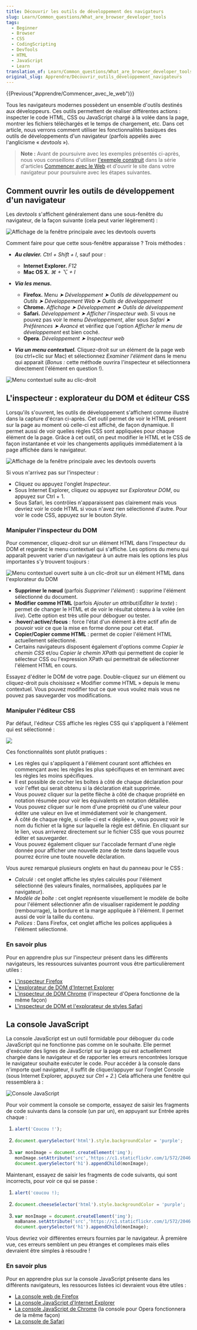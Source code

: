 ```yaml
---
title: Découvrir les outils de développement des navigateurs
slug: Learn/Common_questions/What_are_browser_developer_tools
tags:
  - Beginner
  - Browser
  - CSS
  - CodingScripting
  - DevTools
  - HTML
  - JavaScript
  - Learn
translation_of: Learn/Common_questions/What_are_browser_developer_tools
original_slug: Apprendre/Découvrir_outils_développement_navigateurs
---
```

{{Previous("Apprendre/Commencer_avec_le_web")}}

Tous les navigateurs modernes possèdent un ensemble d'outils destinés aux développeurs. Ces outils permettent de réaliser différentes actions : inspecter le code HTML, CSS ou JavaScript chargé à la volée dans la page, montrer les fichiers téléchargés et le temps de chargement, etc. Dans cet article, nous verrons comment utiliser les fonctionnalités basiques des outils de développements d'un navigateur (parfois appelés avec l'anglicisme « _devtools_ »).

> **Note :** Avant de poursuivre avec les exemples présentés ci-après, nous vous conseillons d'utiliser [l'exemple construit](http://mdn.github.io/beginner-html-site-scripted/) dans la série d'articles [Commencer avec le Web](/fr/Apprendre/Commencer_avec_le_web) et d'ouvrir le site dans votre navigateur pour poursuivre avec les étapes suivantes.

## Comment ouvrir les outils de développement d'un navigateur

Les _devtools_ s'affichent généralement dans une sous-fenêtre du navigateur, de la façon suivante (cela peut varier légèrement) :

![Affichage de la fenêtre principale avec les devtools ouverts](DSC02620.png)

Comment faire pour que cette sous-fenêtre apparaisse ? Trois méthodes :

- **_Au clavier._** _Ctrl + Shift + I_, sauf pour :

  - **Internet Explorer.** _F12_
  - **Mac OS X.** *⌘ + ⌥ + I*

- **_Via les menus._**

  - **Firefox.** Menu _➤_ _Développement ➤ Outils de développement_ ou _Outils_ _➤_ _Développement Web ➤ Outils de développement_
  - **Chrome.** _Affichage ➤ Développement ➤ Outils de développement_
  - **Safari.** _Développement ➤ Afficher l'inspecteur web._ Si vous ne pouvez pas voir le menu _Développement_, aller sous _Safari ➤ Préférences ➤ Avancé_ et vérifiez que l'option _Afficher le menu de développement_ est bien coché.
  - **Opera**. _Développement ➤ Inspecteur web_

- **_Via un menu contextuel._** Cliquez-droit sur un élément de la page web (ou ctrl+clic sur Mac) et sélectionnez _Examiner l'élément_ dans le menu qui apparait (_Bonus :_ cette méthode ouvrira l'inspecteur et sélectionnera directement l'élément en question !).

![Menu contextuel suite au clic-droit](devtools.png)

## L'inspecteur : explorateur du DOM et éditeur CSS

Lorsqu'ils s'ouvrent, les outils de développement s'affichent comme illustré dans la capture d'écran ci-après. Cet outil permet de voir le HTML présent sur la page au moment où celle-ci est affiché, de façon dynamique. Il permet aussi de voir quelles règles CSS sont appliquées pour chaque élément de la page. Grâce à cet outil, on peut modifier le HTML et le CSS de façon instantanée et voir les changements appliqués immédiatement à la page affichée dans le navigateur.

![Affichage de la fenêtre principale avec les devtools ouverts](DSC02620.png)

Si vous n'arrivez pas sur l'inspecteur :

- Cliquez ou appuyez l'onglet _Inspecteur_.
- Sous Internet Explorer, cliquez ou appuyez sur _Explorateur DOM_, ou appuyez sur Ctrl + 1.
- Sous Safari, les contrôles n'apparaissent pas clairement mais vous devriez voir le code HTML si vous n'avez rien sélectionné d'autre. Pour voir le code CSS, appuyez sur le bouton _Style_.

### Manipuler l'inspecteur du DOM

Pour commencer, cliquez-droit sur un élément HTML dans l'inspecteur du DOM et regardez le menu contextuel qui s'affiche. Les options du menu qui apparaît peuvent varier d'un navigateur à un autre mais les options les plus importantes s'y trouvent toujours :

![Menu contextuel ouvert suite à un clic-droit sur un élément HTML dans l'explorateur du DOM](menu_contextuel.png)

- **Supprimer le nœud** (parfois _Supprimer l'élément_) : supprime l'élément sélectionné du document.
- **Modifier comme HTML** (parfois _Ajouter un attribut_/_Éditer le texte_) : permet de changer le HTML et de voir le résultat obtenu à la volée (en _live_). Cette option est très utile pour déboguer ou tester.
- **:hover/:active/:focus** : force l'état d'un élément à être actif afin de pouvoir voir ce que la mise en forme donne pour cet état.
- **Copier/Copier comme HTML** : permet de copier l'élément HTML actuellement sélectionné.
- Certains navigateurs disposent également d'options comme _Copier le chemin CSS_ et/ou _Copier le chemin XPath_ qui permettent de copier le sélecteur CSS ou l'expression XPath qui permettrait de sélectionner l'élément HTML en cours.

Essayez d'éditer le DOM de votre page. Double-cliquez sur un élément ou cliquez-droit puis choisissez « Modifier comme HTML » depuis le menu contextuel. Vous pouvez modifier tout ce que vous voulez mais vous ne pouvez pas sauvegarder vos modifications.

### Manipuler l'éditeur CSS

Par défaut, l'éditeur CSS affiche les règles CSS qui s'appliquent à l'élément qui est sélectionné :

![](css-viewer-2.png)

Ces fonctionnalités sont plutôt pratiques :

- Les règles qui s'appliquent à l'élément courant sont affichées en commençant avec les règles les plus spécifiques et en terminant avec les règles les moins spécifiques.
- Il est possible de cocher les boîtes à côté de chaque déclaration pour voir l'effet qui serait obtenu si la déclaration était supprimée.
- Vous pouvez cliquer sur la petite flèche à côté de chaque propriété en notation résumée pour voir les équivalents en notation détaillée.
- Vous pouvez cliquer sur le nom d'une propriété ou d'une valeur pour éditer une valeur en live et immédiatement voir le changement.
- À côté de chaque règle, si celle-ci est « dépliée », vous pouvez voir le nom du fichier et la ligne sur laquelle la règle est définie. En cliquant sur le lien, vous arriverez directement sur le fichier CSS que vous pourrez éditer et sauvegarder.
- Vous pouvez également cliquer sur l'accolade fermant d'une règle donnée pour afficher une nouvelle zone de texte dans laquelle vous pourrez écrire une toute nouvelle déclaration.

Vous aurez remarqué plusieurs onglets en haut du panneau pour le CSS :

- _Calculé_ : cet onglet affiche les styles calculés pour l'élément sélectionné (les valeurs finales, normalisées, appliquées par le navigateur).
- _Modèle de boîte_ : cet onglet représente visuellement le modèle de boîte pour l'élément sélectionner afin de visualiser rapidement le _padding_ (rembourrage), la bordure et la marge appliquée à l'élément. Il permet aussi de voir la taille du contenu.
- _Polices_ : Dans Firefox, cet onglet affiche les polices appliquées à l'élément sélectionné.

### En savoir plus

Pour en apprendre plus sur l'inspecteur présent dans les différents navigateurs, les ressources suivantes pourront vous être particulièrement utiles :

- [L'inspecteur Firefox](/fr/docs/Outils/Inspecteur)
- [L'explorateur de DOM d'Internet Explorer](https://msdn.microsoft.com/library/dn255008%28v=vs.85%29.aspx)
- [L'inspecteur de DOM Chrome](https://developer.chrome.com/devtools/docs/dom-and-styles) (l'inspecteur d'Opera fonctionne de la même façon)
- [L'inspecteur de DOM et l'explorateur de styles Safari](https://developer.apple.com/library/safari/documentation/AppleApplications/Conceptual/Safari_Developer_Guide/ResourcesandtheDOM/ResourcesandtheDOM.html#//apple_ref/doc/uid/TP40007874-CH3-SW1)

## La console JavaScript

La console JavaScript est un outil formidable pour déboguer du code JavaScript qui ne fonctionne pas comme on le souhaite. Elle permet d'exécuter des lignes de JavaScript sur la page qui est actuellement chargée dans le navigateur et de rapporter les erreurs rencontrées lorsque le navigateur souhaite exécuter le code. Pour accéder à la console dans n'importe quel navigateur, il suffit de cliquer/appuyer sur l'onglet Console (sous Internet Explorer, appuyez sur _Ctrl + 2_.) Cela affichera une fenêtre qui ressemblera à :

![Console JavaScript](console.png)

Pour voir comment la console se comporte, essayez de saisir les fragments de code suivants dans la console (un par un), en appuyant sur Entrée après chaque :

1.  ```js
    alert('Coucou !');
    ```
2.  ```js
    document.querySelector('html').style.backgroundColor = 'purple';
    ```
3.  ```js
    var monImage = document.createElement('img');
    monImage.setAttribute('src','https://c1.staticflickr.com/1/572/20463320350_58483f6bed.jpg');
    document.querySelector('h1').appendChild(monImage);
    ```

Maintenant, essayez de saisir les fragments de code suivants, qui sont incorrects, pour voir ce qui se passe :

1.  ```js
    alert('coucou !);
    ```
2.  ```js
    document.cheeseSelector('html').style.backgroundColor = 'purple';
    ```
3.  ```js
    var monImage = document.createElement('img');
    maBanane.setAttribute('src','https://c1.staticflickr.com/1/572/20463320350_58483f6bed.jpg');
    document.querySelector('h1').appendChild(monImage);
    ```

Vous devriez voir différentes erreurs fournies par le navigateur. À première vue, ces erreurs semblent un peu étranges et complexes mais elles devraient être simples à résoudre !

### En savoir plus

Pour en apprendre plus sur la console JavaScript présente dans les différents navigateurs, les ressources listées ici devraient vous être utiles :

- [La console web de Firefox](/fr/docs/Outils/Console_Web)
- [La console JavaScript d'Internet Explorer](https://msdn.microsoft.com/library/dn255006%28v=vs.85%29.aspx)
- [La console JavaScript de Chrome](https://developer.chrome.com/devtools/docs/console) (la console pour Opera fonctionnera de la même façon)
- [La console de Safari](https://developer.apple.com/library/safari/documentation/AppleApplications/Conceptual/Safari_Developer_Guide/Console/Console.html#//apple_ref/doc/uid/TP40007874-CH6-SW1)
